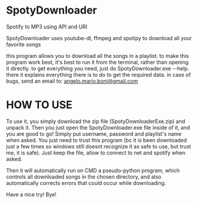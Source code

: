 # SpotyDownloader
Spotify to MP3 using API and URI

SpotyDownloader uses youtube-dl, ffmpeg and spotipy to download all your favorite songs

this program allows you to download all the songs in a playlist. to make this program work best, it's best to run it from the terminal, rather than opening it directly. 
to get everything you need, just do SpotyDownloader.exe --help. 
there it explains everything there is to do to get the required data.
in case of bugs, send an email to: angelo.mario.boni@gmail.com

# HOW TO USE

To use it, you simply download the zip file (SpotyDownloaderExe.zip) and unpack it. Then you just open the SpotyDownloader.exe file inside of it, and you are good to go! Simply put username, password and playlist's name when asked. You just need to trust this program (bc it is been downloaded just a few times so windows still doesnt recognize it as safe to use, but trust me, it is safe). Just keep the file, allow to connect to net and spotify when asked.

Then it will automatically run on CMD a pseudo-python program, which controls all downloaded songs in the chosen directory, and also automatically corrects errors that could occur while downloading.

Have a nice try! Bye!
